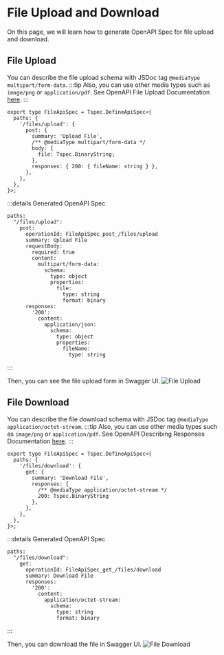 # File Upload and Download

On this page, we will learn how to generate OpenAPI Spec for file upload and download.

## File Upload

You can describe the file upload schema with JSDoc tag `@mediaType multipart/form-data`.
:::tip
Also, you can use other media types such as `image/png` or `application/pdf`.
See OpenAPI File Upload Documentation [here](https://swagger.io/docs/specification/describing-request-body/file-upload/).
:::


```ts{6-9}
export type FileApiSpec = Tspec.DefineApiSpec<{
  paths: {
    '/files/upload': {
      post: {
        summary: 'Upload File',
        /** @mediaType multipart/form-data */
        body: {
          file: Tspec.BinaryString;
        },
        responses: { 200: { fileName: string } },
      },
    },
  },
}>;
```

:::details Generated OpenAPI Spec  
```yaml{6-15}
paths:
  "/files/upload":
    post:
      operationId: FileApiSpec_post_/files/upload
      summary: Upload File
      requestBody:
        required: true
        content:
          multipart/form-data:
            schema:
              type: object
              properties:
                file:
                  type: string
                  format: binary
      responses:
        '200':
          content:
            application/json:
              schema:
                type: object
                properties:
                  fileName:
                    type: string
```
:::

Then, you can see the file upload form in Swagger UI.
![File Upload](/assets/images/file-upload.png)


## File Download

You can describe the file download schema with JSDoc tag `@mediaType application/octet-stream`.
:::tip
Also, you can use other media types such as `image/png` or `application/pdf`.
See OpenAPI Describing Responses Documentation [here](https://swagger.io/docs/specification/describing-responses/#file).
:::

```ts{6-9}
export type FileApiSpec = Tspec.DefineApiSpec<{
  paths: {
    '/files/download': {
      get: {
        summary: 'Download File',
        responses: {
          /** @mediaType application/octet-stream */
          200: Tspec.BinaryString
        },
      },
    },
  },
}>;
```

:::details Generated OpenAPI Spec  
```yaml{8-12}
paths:
  "/files/download":
    get:
      operationId: FileApiSpec_get_/files/download
      summary: Download File
      responses:
        '200':
          content:
            application/octet-stream:
              schema:
                type: string
                format: binary
```
:::

Then, you can download the file in Swagger UI.
![File Download](/assets/images/file-download.png)
